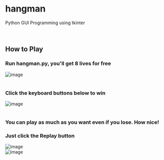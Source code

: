 # hangman
Python GUI Programming using tkinter
</br></br></br>


## How to Play
### Run hangman.py, you'll get 8 lives for free
![image](https://user-images.githubusercontent.com/39490214/132706107-64ed0325-9466-4f86-a264-7eb35b047acf.png)  </br></br>

### Click the keyboard buttons below to win
![image](https://user-images.githubusercontent.com/39490214/132706216-d32baab2-7d0a-417a-90dd-fb8e5705ac4b.png)  </br></br>

### You can play as much as you want even if you lose. How nice!
### Just click the Replay button
![image](https://user-images.githubusercontent.com/39490214/132706302-d14de3af-8e17-4f9d-82d7-703c4e899a06.png)\
![image](https://user-images.githubusercontent.com/39490214/132706448-cfada10e-7d60-43b5-8513-193b7946c694.png)
